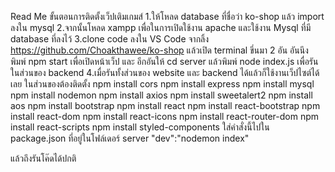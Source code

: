 Read Me
ขั้นตอนการติดตั้งเว็ปเติมเกมส์
1.ให้โหลด database ที่ชื่อว่า ko-shop แล้ว import ลงใน mysql
2.จากนั้นโหลด xampp เพื่อในการเปิดใช้งาน apache และใช้งาน Mysql ที่มี database ที่ลงไว้
3.clone code ลงใน VS Code จากลิ้ง https://github.com/Choakthawee/ko-shop แล้วเปิด terminal ขึ่นมา 2 อัน อันนึง พิมพ์ npm start เพื่อเปิดหน้าเว็ป และ อีกอันให้ cd server แล้วพิมพ์ node index.js เพื่อรันในส่วนของ backend
4.เมื่อรันทั้งส่วนของ website และ backend ได้แล้วก็ใช้งานเว็ปไซต์ได้เลย
ในส่วนของต้องติดตั้ง 
npm install cors
npm install express
npm install mysql
npm install nodemon
npm install axios
npm install sweetalert2
npm install aos
npm install bootstrap
npm install react
npm install react-bootstrap
npm install react-dom
npm install react-icons
npm install react-router-dom
npm install react-scripts
npm install styled-components
ใส่คำสั่งนี้ไปใน package.json ที่อยู่ในโฟล์เดอร์ server "dev":"nodemon index"

แล้วถึงรันโค๊ดได้ปกติ


